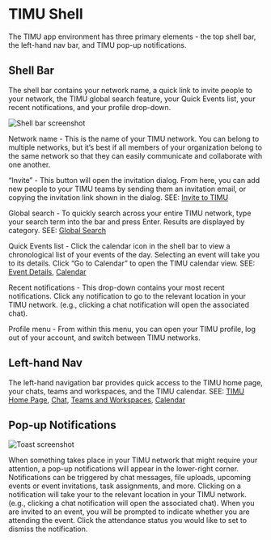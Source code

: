 # TIMU Shell

The TIMU app environment has three primary elements - the top shell bar, the left-hand nav bar, and TIMU pop-up notifications.

## Shell Bar

The shell bar contains your network name, a quick link to invite people to your network, the TIMU global search feature, your Quick Events list, your recent notifications, and your profile drop-down.

![Shell bar screenshot](https://fakeimg.pl/640x360/)

Network name - This is the name of your TIMU network. You can belong to multiple networks, but it’s best if all members of your organization belong to the same network so that they can easily communicate and collaborate with one another.

“Invite” - This button will open the invitation dialog. From here, you can add new people to your TIMU teams by sending them an invitation email, or copying the invitation link shown in the dialog. SEE: [Invite to TIMU](Invite%20to%20TIMU.html)

Global search - To quickly search across your entire TIMU network, type your search term into the bar and press Enter. Results are displayed by category. SEE: [Global Search](Global%20Search.html)

Quick Events list - Click the calendar icon in the shell bar to view a chronological list of your events of the day. Selecting an event will take you to its details. Click “Go to Calendar” to open the TIMU calendar view. SEE: [Event Details](Event%20Details.html), [Calendar](Calendar.html)

Recent notifications - This drop-down contains your most recent notifications. Click any notification to go to the relevant location in your TIMU network. (e.g., clicking a chat notification will open the associated chat).

Profile menu - From within this menu, you can open your TIMU profile, log out of your account, and switch between TIMU networks.

## Left-hand Nav

The left-hand navigation bar provides quick access to the TIMU home page, your chats, teams and workspaces, and the TIMU calendar. SEE: [TIMU Home Page](TIMU%20Home%20Page.html), [Chat](Chat.html), [Teams and Workspaces](Teams%20and%20Workspaces.html), [Calendar](Calendar.html)

## Pop-up Notifications

![Toast screenshot](https://fakeimg.pl/640x360/)

When something takes place in your TIMU network that might require your attention, a pop-up notifications will appear in the lower-right corner. Notifications can be triggered by chat messages, file uploads, upcoming events or event invitations, task assignments, and more. Clicking on a notification will take your to the relevant location in your TIMU network. (e.g., clicking a chat notification will open the associated chat). When you are invited to an event, you will be prompted to indicate whether you are attending the event. Click the attendance status you would like to set to dismiss the notification.
